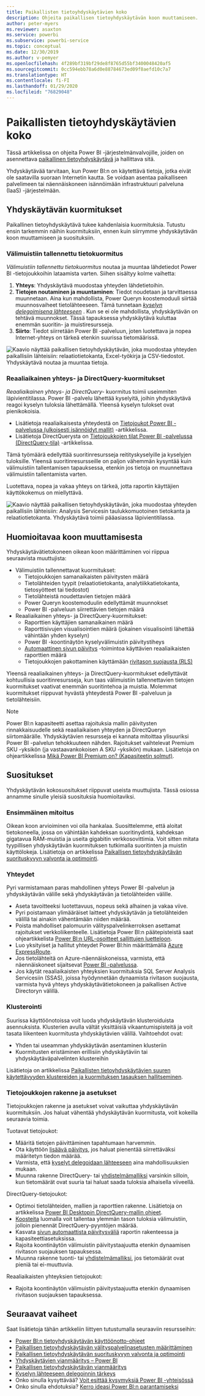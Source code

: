 ```yaml
---
title: Paikallisten tietoyhdyskäytävien koko
description: Ohjeita paikallisen tietoyhdyskäytävän koon muuttamiseen.
author: peter-myers
ms.reviewer: asaxton
ms.service: powerbi
ms.subservice: powerbi-service
ms.topic: conceptual
ms.date: 12/30/2019
ms.author: v-pemyer
ms.openlocfilehash: 4f289bf319bf29de8f8765d55bf3400048420af5
ms.sourcegitcommit: 0cc594ebb78a6d0e88784673ed09f8aefd10c7a7
ms.translationtype: HT
ms.contentlocale: fi-FI
ms.lasthandoff: 01/29/2020
ms.locfileid: "76829048"
---
```

# <a name="on-premises-data-gateway-sizing"></a>Paikallisten tietoyhdyskäytävien koko

Tässä artikkelissa on ohjeita Power BI -järjestelmänvalvojille, joiden on asennettava [paikallinen tietoyhdyskäytävä](../service-gateway-onprem.md) ja hallittava sitä.

Yhdyskäytävää tarvitaan, kun Power BI:n on käytettävä tietoja, jotka eivät ole saatavilla suoraan Internetin kautta. Se voidaan asentaa paikalliseen palvelimeen tai näennäiskoneen isännöimään infrastruktuuri palveluna (IaaS) -järjestelmään.

## <a name="gateway-workloads"></a>Yhdyskäytävän kuormitukset

Paikallinen tietoyhdyskäytävä tukee kahdenlaisia kuormituksia. Tutustu ensin tarkemmin näihin kuormituksiin, ennen kuin siirrymme yhdyskäytävän koon muuttamiseen ja suosituksiin.

### <a name="cached-data-workload"></a>Välimuistiin tallennettu tietokuormitus

_Välimuistiin tallennettu tietokuormitus_ noutaa ja muuntaa lähdetiedot Power BI -tietojoukkoihin lataamista varten. Siihen sisältyy kolme vaihetta:

1. **Yhteys**: Yhdyskäytävä muodostaa yhteyden lähdetietoihin.
1. **Tietojen noutaminen ja muuntaminen**: Tiedot noudetaan ja tarvittaessa muunnetaan. Aina kun mahdollista, Power Queryn koostemoduuli siirtää muunnosvaiheet tietolähteeseen. Tämä tunnetaan _[kyselyn delegoimisena lähteeseen](power-query-folding.md)_ . Kun se ei ole mahdollista, yhdyskäytävän on tehtävä muunnokset. Tässä tapauksessa yhdyskäytävä kuluttaa enemmän suoritin- ja muistiresursseja.
1. **Siirto**: Tiedot siirretään Power BI -palveluun, joten luotettava ja nopea Internet-yhteys on tärkeä etenkin suurissa tietomäärissä.

![Kaavio näyttää paikallisen tietoyhdyskäytävän, joka muodostaa yhteyden paikallisiin lähteisiin: relaatiotietokanta, Excel-työkirja ja CSV-tiedostot. Yhdyskäytävä noutaa ja muuntaa tietoja.](media/gateway-onprem-sizing/gateway-onprem-workload-cached-data.png)

### <a name="live-connection-and-directquery-workloads"></a>Reaaliaikainen yhteys- ja DirectQuery-kuormitukset

_Reaaliaikainen yhteys- ja DirectQuery-_ kuormitus toimii useimmiten läpivientitilassa. Power BI -palvelu lähettää kyselyitä, joihin yhdyskäytävä reagoi kyselyn tuloksia lähettämällä. Yleensä kyselyn tulokset ovat pienikokoisia.

- Lisätietoja reaaliaikaisesta yhteydestä on [Tietojoukot Power BI -palvelussa (ulkoisesti isännöidyt mallit)](../service-datasets-understand.md#external-hosted-models) -artikkelissa.
- Lisätietoja DirectQuerysta on [Tietojoukkojen tilat Power BI -palvelussa (DirectQuery-tila)](../service-dataset-modes-understand.md#directquery-mode) -artikkelissa.

Tämä työmäärä edellyttää suoritinresursseja reitityskyselyille ja kyselyjen tuloksille. Yleensä suoritinresursseille on paljon vähemmän kysyntää kuin välimuistiin tallentamisen tapauksessa, etenkin jos tietoja on muunnettava välimuistiin tallentamista varten.

Luotettava, nopea ja vakaa yhteys on tärkeä, jotta raportin käyttäjien käyttökokemus on miellyttävä.

![Kaavio näyttää paikallisen tietoyhdyskäytävän, joka muodostaa yhteyden paikallisiin lähteisiin: Analysis Servicesin taulukkomuotoinen tietokanta ja relaatiotietokanta. Yhdyskäytävä toimii pääasiassa läpivientitilassa.](media/gateway-onprem-sizing/gateway-onprem-workload-liveconnection-directquery.png)

## <a name="sizing-considerations"></a>Huomioitavaa koon muuttamisesta

Yhdyskäytävätietokoneen oikean koon määrittäminen voi riippua seuraavista muuttujista:

- Välimuistiin tallennettavat kuormitukset:
  - Tietojoukkojen samanaikaisten päivitysten määrä
  - Tietolähteiden tyypit (relaatiotietokanta, analytiikkatietokanta, tietosyötteet tai tiedostot)
  - Tietolähteistä noudettavien tietojen määrä
  - Power Queryn koostemoduulin edellyttämät muunnokset
  - Power BI -palveluun siirrettävien tietojen määrä
- Reaaliaikainen yhteys- ja DirectQuery-kuormitukset:
  - Raporttien käyttäjien samanaikainen määrä
  - Raporttisivujen visualisointien määrä (jokainen visualisointi lähettää vähintään yhden kyselyn)
  - Power BI -koontinäytön kyselyvälimuistin päivitystiheys
  - [Automaattinen sivun päivitys](../desktop-automatic-page-refresh.md) -toimintoa käyttävien reaaliaikaisten raporttien määrä
  - Tietojoukkojen pakottaminen käyttämään [rivitason suojausta (RLS)](../desktop-rls.md)

Yleensä reaaliaikainen yhteys- ja DirectQuery-kuormitukset edellyttävät kohtuullisia suoritinresursseja, kun taas välimuistiin tallennettavien tietojen kuormitukset vaativat enemmän suoritintehoa ja muistia. Molemmat kuormitukset riippuvat hyvästä yhteydestä Power BI -palveluun ja tietolähteisiin.

> [!NOTE]
> Power BI:n kapasiteetti asettaa rajoituksia mallin päivitysten rinnakkaisuudelle sekä reaaliaikaisen yhteyden ja DirectQueryn siirtomäärälle. Yhdyskäytävien resursseja ei kannata mitoittaa ylisuuriksi Power BI -palvelun tehokkuuteen nähden. Rajoitukset vaihtelevat Premium SKU -yksikön (ja vastaavankokoisen A SKU -yksikön) mukaan. Lisätietoja on ohjeartikkelissa [Mikä Power BI Premium on? (Kapasiteetin solmut)](../service-premium-what-is.md#capacity-nodes).

## <a name="recommendations"></a>Suositukset

Yhdyskäytävän kokosuositukset riippuvat useista muuttujista. Tässä osiossa annamme sinulle yleisiä suosituksia huomioitaviksi.

### <a name="initial-sizing"></a>Ensimmäinen mitoitus

Oikean koon arvioiminen voi olla hankalaa. Suosittelemme, että aloitat tietokoneella, jossa on vähintään kahdeksan suoritinydintä, kahdeksan gigatavua RAM-muistia ja useita gigabitin verkkosovittimia. Voit sitten mitata tyypillisen yhdyskäytävän kuormituksen tutkimalla suoritinten ja muistin käyttölokeja. Lisätietoja on artikkelissa [Paikallisen tietoyhdyskäytävän suorituskyvyn valvonta ja optimointi](/data-integration/gateway/service-gateway-performance).

### <a name="connectivity"></a>Yhteydet

Pyri varmistamaan paras mahdollinen yhteys Power BI -palvelun ja yhdyskäytävän välille sekä yhdyskäytävän ja tietolähteiden välille.

- Aseta tavoitteeksi luotettavuus, nopeus sekä alhainen ja vakaa viive.
- Pyri poistamaan ylimääräiset laitteet yhdyskäytävän ja tietolähteiden välillä tai ainakin vähentämään niiden määrää.
- Poista mahdolliset palomuurin välityspalvelinkerroksen asettamat rajoitukset verkkoliikenteelle. Lisätietoja Power BI:n päätepisteistä saat ohjeartikkelista [Power BI:n URL-osoitteet sallittujen luetteloon](../power-bi-whitelist-urls.md).
- Luo yksityiset ja hallitut yhteydet Power BI:hin määrittämällä [Azure ExpressRoute](/azure/expressroute/expressroute-introduction).
- Jos tietolähteitä on Azure-näennäiskoneissa, varmista, että näennäiskoneet sijaitsevat [Power BI -palvelussa](../service-admin-where-is-my-tenant-located.md).
- Jos käytät reaaliaikaisten yhteyksien kuormituksia SQL Server Analysis Servicesiin (SSAS), joissa hyödynnetään dynaamista rivitason suojausta, varmista hyvä yhteys yhdyskäytävätietokoneen ja paikallisen Active Directoryn välillä.

### <a name="clustering"></a>Klusterointi

Suurissa käyttöönotoissa voit luoda yhdyskäytävän klusteroiduista asennuksista. Klusterien avulla vältät yksittäisiä vikaantumispisteitä ja voit tasata liikenteen kuormitusta yhdyskäytävien välillä. Vaihtoehdot ovat:

- Yhden tai useamman yhdyskäytävän asentaminen klusteriin
- Kuormitusten eristäminen erillisiin yhdyskäytäviin tai yhdyskäytäväpalvelinten klustereihin

Lisätietoja on artikkelissa [Paikallisten tietoyhdyskäytävien suuren käytettävyyden klustereiden ja kuormituksen tasauksen hallitseminen](/data-integration/gateway/service-gateway-high-availability-clusters).

### <a name="dataset-design-and-settings"></a>Tietojoukkojen rakenne ja asetukset

Tietojoukkojen rakenne ja asetukset voivat vaikuttaa yhdyskäytävän kuormituksiin. Jos haluat vähentää yhdyskäytävän kuormitusta, voit kokeilla seuraavia toimia.

Tuotavat tietojoukot:

- Määritä tietojen päivittäminen tapahtumaan harvemmin.
- Ota käyttöön [lisäävä päivitys](../service-premium-incremental-refresh.md), jos haluat pienentää siirrettäväksi määritetyn tiedon määrää.
- Varmista, että [kyselyt delegoidaan lähteeseen](power-query-folding.md) aina mahdollisuuksien mukaan.
- Muunna rakenne DirectQuery- tai [yhdistelmämalliksi](../service-dataset-modes-understand.md#composite-mode) varsinkin silloin, kun tietomäärät ovat suuria tai haluat saada tuloksia alhaisella viiveellä.

DirectQuery-tietojoukot:

- Optimoi tietolähteiden, mallien ja raporttien rakenne. Lisätietoja on artikkelissa [Power BI Desktopin DirectQuery-mallin ohjeet](directquery-model-guidance.md).
- [Koosteita](../desktop-aggregations.md) luomalla voit tallentaa ylemmän tason tuloksia välimuistiin, jolloin pienennät DirectQuery-pyyntöjen määrää.
- Kasvata [sivun automaattista päivitysväliä](../desktop-automatic-page-refresh.md) raportin rakenteessa ja kapasiteettiasetuksissa.
- Rajoita koontinäytön välimuistin päivitystaajuutta etenkin dynaamisen rivitason suojauksen tapauksessa.
- Muunna rakenne tuonti- tai [yhdistelmämalliksi](../service-dataset-modes-understand.md#composite-mode), jos tietomäärät ovat pieniä tai ei-muuttuvia.

Reaaliaikaisten yhteyksien tietojoukot:

- Rajoita koontinäytön välimuistin päivitystaajuutta etenkin dynaamisen rivitason suojauksen tapauksessa.

## <a name="next-steps"></a>Seuraavat vaiheet

Saat lisätietoja tähän artikkeliin liittyen tutustumalla seuraaviin resursseihin:

- [Power BI:n tietoyhdyskäytävän käyttöönotto-ohjeet](../service-gateway-deployment-guidance.md)
- [Paikallisen tietoyhdyskäytävän välityspalvelinasetusten määrittäminen](/data-integration/gateway/service-gateway-proxy)
- [Paikallisen tietoyhdyskäytävän suorituskyvyn valvonta ja optimointi](/data-integration/gateway/service-gateway-performance)
- [Yhdyskäytävien vianmääritys – Power BI](../service-gateway-onprem-tshoot.md)
- [Paikallisen tietoyhdyskäytävän vianmääritys](/data-integration/gateway/service-gateway-tshoot)
- [Kyselyn lähteeseen delegoinnin tärkeys](power-query-folding.md)
- Onko sinulla kysyttävää? [Voit esittää kysymyksiä Power BI -yhteisössä](https://community.powerbi.com/)
- Onko sinulla ehdotuksia? [Kerro ideasi Power BI:n parantamiseksi](https://ideas.powerbi.com)

